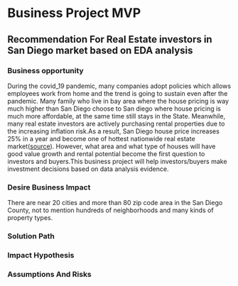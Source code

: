 # Business Project MVP

## Recommendation For Real Estate investors in San Diego market based on EDA analysis

### Business opportunity
During the covid_19 pandemic, many companies adopt policies which allows employees work from home and the trend is going to sustain even after the pandemic. Many family who live in bay area where the house pricing is way much higher than San Diego choose to San diego where house pricing is much more affordable, at the same time still stays in the State. Meanwhile, many real estate investors are actively purchasing rental properties due to the increasing inflation risk.As a result, San Diego house price increases 25% in a year and become one of hottest nationwide real estate market([source](https://www.sandiegouniontribune.com/business/real-estate/story/2021-07-27/san-diego-home-prices-now-up-25-in-a-year)).
However, what area and what type of houses will have  good value growth and rental potential become the first question to investors and buyers.This business project will help investors/buyers make investment decisions based on data analysis evidence.

### Desire Business Impact
There are near 20 cities and more than 80 zip code area in the San Diego County, not to mention hundreds of neighborhoods and many kinds of property types.

### Solution Path

### Impact Hypothesis


### Assumptions And Risks
